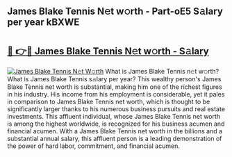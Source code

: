 ## James Blake Tennis N𝚎t w𝚘rth - Part-oE5 S𝚊lary per year kBXWE

# <h2><a href="http://gc459y.nevu.top/?p=James+Blake+Tennis">🔗 👉🔴 James Blake Tennis N𝚎t w𝚘rth - S𝚊lary</a></h2>

[![James Blake Tennis N𝚎t W𝚘rth](https://i.imgur.com/Oavwk0R.jpeg)](http://gc459y.nevu.top/?p=James+Blake+Tennis)
What is James Blake Tennis n𝚎t w𝚘rth? What is James Blake Tennis s𝚊lary per year?
This wealthy person's James Blake Tennis net worth is substantial, making him one of the richest figures in his industry. His income from his employment is considerable, yet it pales in comparison to James Blake Tennis net worth, which is thought to be significantly larger thanks to his numerous business pursuits and real estate investments. This affluent individual, whose James Blake Tennis net worth is among the highest worldwide, is recognized for his business acumen and financial acumen. With a James Blake Tennis net worth in the billions and a substantial annual salary, this affluent person is a leading demonstration of the power of hard labor, commitment, and financial acumen.
